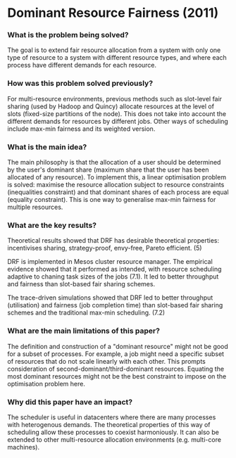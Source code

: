# Dominant Resource Fairness (2011)

### What is the problem being solved?

The goal is to extend fair resource allocation from a system with only one type of resource to a system with different resource types, and where each process have different demands for each resource.

### How was this problem solved previously?

For multi-resource environments, previous methods such as slot-level fair sharing (used by Hadoop and Quincy) allocate resources at the level of slots (fixed-size partitions of the node). This does not take into account the different demands for resources by different jobs. Other ways of scheduling include max-min fairness and its weighted version.

### What is the main idea?

The main philosophy is that the allocation of a user should be determined by the user's dominant share (maximum share that the user has been allocated of any resource). To implement this, a linear optimisation problem is solved: maximise the resource allocation subject to resource constraints (inequalities constraint) and that dominant shares of each process are equal (equality constraint). This is one way to generalise max-min fairness for multiple resources.

### What are the key results?

Theoretical results showed that DRF has desirable theoretical properties: incentivises sharing, strategy-proof, envy-free, Pareto efficient. (5)

DRF is implemented in Mesos cluster resource manager. The empirical evidence showed that it performed as intended, with resource scheduling adaptive to chaning task sizes of the jobs (7.1). It led to better throughput and fairness than slot-based fair sharing schemes.

The trace-driven simulations showed that DRF led to better throughput (utilisation) and fairness (job completion time) than slot-based fair sharing schemes and the traditional max-min scheduling. (7.2)

### What are the main limitations of this paper?

The definition and construction of a "dominant resource" might not be good for a subset of processes. For example, a job might need a specific subset of resources that do not scale linearly with each other. This prompts consideration of second-dominant/third-dominant resources. Equating the most dominant resources might not be the best constraint to impose on the optimisation problem here.

### Why did this paper have an impact?
The scheduler is useful in datacenters where there are many processes with heterogenous demands. The theoretical properties of this way of scheduling allow these processes to coexist harmoniously. It can also be extended to other multi-resource allocation environments (e.g. multi-core machines).
